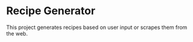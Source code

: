# Recipe Generator

This project generates recipes based on user input or scrapes them from the web.